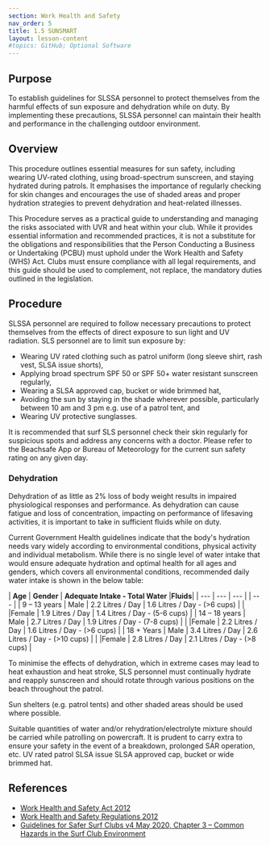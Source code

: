 ```yaml
---
section: Work Health and Safety
nav_order: 5
title: 1.5 SUNSMART
layout: lesson-content
#topics: GitHub; Optional Software
---
```


## Purpose

To establish guidelines for SLSSA personnel to protect themselves from the harmful effects of sun exposure and dehydration while on duty. By implementing these precautions, SLSSA personnel can maintain their health and performance in the challenging outdoor environment.

## Overview

This procedure outlines essential measures for sun safety, including wearing UV-rated clothing, using broad-spectrum sunscreen, and staying hydrated during patrols. It emphasises the importance of regularly checking for skin changes and encourages the use of shaded areas and proper hydration strategies to prevent dehydration and heat-related illnesses.

This Procedure serves as a practical guide to understanding and managing the risks associated with UVR and heat within your club. While it provides essential information and recommended practices, it is not a substitute for the obligations and responsibilities that the Person Conducting a Business or Undertaking (PCBU) must uphold under the Work Health and Safety (WHS) Act. Clubs must ensure compliance with all legal requirements, and this guide should be used to complement, not replace, the mandatory duties outlined in the legislation.

## Procedure

SLSSA personnel are required to follow necessary precautions to protect themselves from the effects of direct exposure to sun light and UV radiation. SLS personnel are to limit sun exposure by:

- Wearing UV rated clothing such as patrol uniform (long sleeve shirt, rash vest, SLSA issue shorts),
- Applying broad spectrum SPF 50 or SPF 50+ water resistant sunscreen regularly,
- Wearing a SLSA approved cap, bucket or wide brimmed hat,
- Avoiding the sun by staying in the shade wherever possible, particularly between 10 am and 3 pm e.g. use of a patrol tent, and
- Wearing UV protective sunglasses.

It is recommended that surf SLS personnel check their skin regularly for suspicious spots and address any concerns with a doctor. Please refer to the Beachsafe App or Bureau of Meteorology for the current sun safety rating on any given day.

### Dehydration

Dehydration of as little as 2% loss of body weight results in impaired physiological responses and performance.  As dehydration can cause fatigue and loss of concentration, impacting on performance of lifesaving activities, it is important to take in sufficient fluids while on duty.

Current Government Health guidelines indicate that the body's hydration needs vary widely according to environmental conditions, physical activity and individual metabolism.  While there is no single level of water intake that would ensure adequate hydration and optimal health for all ages and genders, which covers all environmental conditions, recommended daily water intake is shown in the below table:

| **Age** | **Gender** | **Adequate Intake - Total Water** |**Fluids**|
| --- | --- | --- |     | --- |
| 9 – 13 years | Male | 2.2 Litres / Day | 1.6 Litres / Day - (>6 cups) |
| |Female | 1.9 Litres / Day | 1.4 Litres / Day - (5-6 cups) |
| 14 – 18 years | Male | 2.7 Litres / Day | 1.9 Litres / Day - (7-8 cups) |
| |Female | 2.2 Litres / Day | 1.6 Litres / Day - (>6 cups) |
| 18 + Years | Male | 3.4 Litres / Day | 2.6 Litres / Day - (>10 cups) |
| |Female | 2.8 Litres / Day | 2.1 Litres / Day - (>8 cups) |

To minimise the effects of dehydration, which in extreme cases may lead to heat exhaustion and heat stroke, SLS personnel must continually hydrate and reapply sunscreen and should rotate through various positions on the beach throughout the patrol.

Sun shelters (e.g. patrol tents) and other shaded areas should be used where possible.

Suitable quantities of water and/or rehydration/electrolyte mixture should be carried while patrolling on powercraft. It is prudent to carry extra to ensure your safety in the event of a breakdown, prolonged SAR operation, etc. UV rated patrol SLSA issue SLSA approved cap, bucket or wide brimmed hat.

## References

- [Work Health and Safety Act 2012](https://www.legislation.sa.gov.au/LZ/C/A/WORK%20HEALTH%20AND%20SAFETY%20ACT%202012.aspx)
- [Work Health and Safety Regulations 2012](https://www.legislation.sa.gov.au/lz?path=%2Fc%2Fr%2Fwork%20health%20and%20safety%20regulations%202012)
- [Guidelines for Safer Surf Clubs v4 May 2020, Chapter 3 – Common Hazards in the Surf Club Environment](https://members.sls.com.au/members/document_library/1/media/3373)